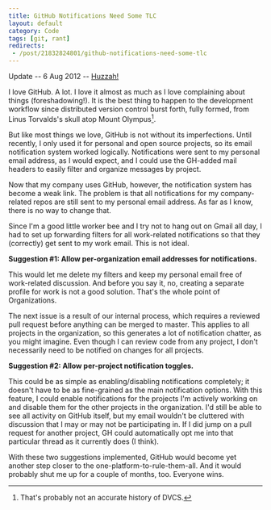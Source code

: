 ```yaml
---
title: GitHub Notifications Need Some TLC
layout: default
category: Code
tags: [git, rant]
redirects:
 - /post/21832824801/github-notifications-need-some-tlc
---
```


<p class='message'>
Update -- 6 Aug 2012 -- <a href='https://github.com/blog/1204-notifications-stars'>Huzzah!</a>
</p>

I love GitHub. A lot. I love it almost as much as I love complaining about things (foreshadowing!). It is the best thing to happen to the development workflow since distributed version control burst forth, fully formed, from Linus Torvalds's skull atop Mount Olympus[^dvcs].

But like most things we love, GitHub is not without its imperfections. Until recently, I only used it for personal and open source projects, so its email notification system worked logically. Notifications were sent to my personal email address, as I would expect, and I could use the GH-added mail headers to easily filter and organize messages by project.

Now that my company uses GitHub, however, the notification system has become a weak link. The problem is that all notifications for my company-related repos are still sent to my personal email address. As far as I know, there is no way to change that.

Since I'm a good little worker bee and I try not to hang out on Gmail all day, I had to set up forwarding filters for all work-related notifications so that they (correctly) get sent to my work email. This is not ideal.

<!-- end_preview -->

**Suggestion #1: Allow per-organization email addresses for notifications.**

This would let me delete my filters and keep my personal email free of work-related discussion. And before you say it, no, creating a separate profile for work is not a good solution. That's the whole point of Organizations.

The next issue is a result of our internal process, which requires a reviewed pull request before anything can be merged to master. This applies to all projects in the organization, so this generates a lot of notification chatter, as you might imagine. Even though I can review code from any project, I don't necessarily need to be notified on changes for all projects.

**Suggestion #2: Allow per-project notification toggles.**

This could be as simple as enabling/disabling notifications completely; it doesn't have to be as fine-grained as the main notification options. With this feature, I could enable notifications for the projects I'm actively working on and disable them for the other projects in the organization. I'd still be able to see all activity on GitHub itself, but my email wouldn't be cluttered with discussion that I may or may not be participating in. If I did jump on a pull request for another project, GH could automatically opt me into that particular thread as it currently does (I think).

With these two suggestions implemented, GitHub would become yet another step closer to the one-platform-to-rule-them-all. And it would probably shut me up for a couple of months, too. Everyone wins.

[^dvcs]: That's probably not an accurate history of DVCS.

